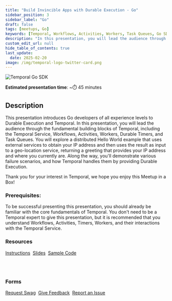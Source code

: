 ```yaml
---
title: "Build Invincible Apps with Durable Execution - Go"
sidebar_position: 3
sidebar_label: "Go"
draft: false
tags: [meetups, Go]
keywords: [Temporal, Workflows, Activities, Workers, Task Queues, Go SDK, external service, recovery, event history, Temporal Web UI]
description: "In this presentation, you will lead the audience through the fundamental building blocks of Temporal, including the Temporal Service, Workflows, Activities, Workers, Durable Timers, and Task Queues."
custom_edit_url: null
hide_table_of_contents: true
last_update:
  date: 2025-02-20
image: /img/temporal-logo-twitter-card.png
---
```


<img className="banner" src="/img/sdk_banners/banner_go.png" alt="Temporal Go SDK" />

**Estimated presentation time**: ~⏱️ 45 minutes


## Description

This presentation introduces Go developers of all experience levels to Durable Execution and Temporal.
In this presentation, you will lead the audience through the fundamental building blocks of Temporal, including the Temporal Service, Workflows, Activities, Workers, Durable Timers, and Task Queues.
You will explore a distributed Hello World example that uses external services to obtain your IP address and then uses the result as input to a geo-location service, returning a greeting that provides your IP address and where you currently are.
Along the way, you'll demonstrate various failure scenarios, and how Temporal handles them by providing Durable Execution.

Thank you for your interest in Temporal, we hope you enjoy this Meetup in a Box!

### Prerequisites:

To be successful presenting this presentation, you should already be familiar with the core fundamentals of Temporal.
You don't need to be a Temporal expert to give this presentation, but it is recommended that you understand Workflows, Activities, Timers, Workers, and their interactions with the Temporal Service.

### Resources

<a className="button button--primary" href="https://docs.google.com/document/d/13BjagFx3ZCLpsBuKfhe_5C11Z96SzQu5-065pd4mLcA/edit?usp=sharing">Instructions</a>&nbsp;
<a className="button button--primary" href="https://docs.google.com/presentation/d/1OmGgP8Ybaj7tSPNW4oZQt1hxnSuESszPWOqlBC_oaik/edit?usp=sharing">Slides</a>&nbsp;
<a className="button button--primary" href="https://github.com/temporal-community/miab-build-invincible-apps-go">Sample Code</a>

<br/><br/>

### Forms

<a className="button button--primary" href="https://t.mp/miab-request">Request Swag</a>&nbsp;
<a className="button button--primary" href="https://forms.gle/EQXJVAFqM34vHbtm8">Give Feedback</a>&nbsp;
<a className="button button--primary" href="https://github.com/temporal-community/miab-build-invincible-apps-go/issues">Report an Issue</a>&nbsp;

